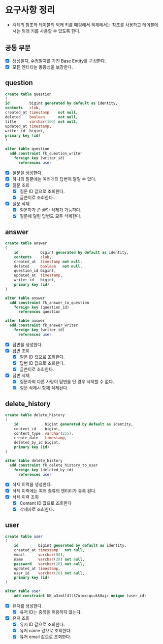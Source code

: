 # 요구사항 정리
- 객체의 참조와 테이블의 외래 키를 매핑해서 객체에서는 참조를 사용하고 테이블에서는 외래 키를 사용할 수 있도록 한다.

## 공통 부문
- [X] 생성일자, 수정일자를 가진 Base Entity를 구성한다.
- [X] 모든 엔티티는 동등성을 보장한다.

## question
```sql
create table question
(
id         bigint generated by default as identity,
contents   clob,
created_at timestamp    not null,
deleted    boolean      not null,
title      varchar(100) not null,
updated_at timestamp,
writer_id  bigint,
primary key (id)
)

alter table question
  add constraint fk_question_writer
    foreign key (writer_id)
      references user
```
- [X] 질문을 생성한다.
- [X] 하나의 질문에는 여러개의 답변이 달릴 수 있다.
- [X] 질문 조회
    - [X] 질문 ID 값으로 조회한다.
    - [X] 글쓴이로 조회한다.
- [X] 질문 삭제
  - [X] 질문자가 쓴 글만 삭제가 가능하다.
  - [X] 질문에 달린 답변도 모두 삭제한다.

## answer
```sql
create table answer
(
    id          bigint generated by default as identity,
    contents    clob,
    created_at  timestamp not null,
    deleted     boolean   not null,
    question_id bigint,
    updated_at  timestamp,
    writer_id   bigint,
    primary key (id)
)

alter table answer
  add constraint fk_answer_to_question
    foreign key (question_id)
      references question

alter table answer
  add constraint fk_answer_writer
    foreign key (writer_id)
      references user
```
- [X] 답변을 생성한다.
- [X] 답변 조회
    - [X] 질문 ID 값으로 조회한다.
    - [X] 답변 ID 값으로 조회한다.
    - [X] 글쓴이로 조회한다.
- [X] 답변 삭제
  - [X] 질문자외 다른 사람이 답변을 단 경우 삭제할 수 없다.
  - [x] 질문 삭제시 함께 삭제된다.

## delete_history
```sql
create table delete_history
(
    id            bigint generated by default as identity,
    content_id    bigint,
    content_type  varchar(255),
    create_date   timestamp,
    deleted_by_id bigint,
    primary key (id)
)

alter table delete_history
  add constraint fk_delete_history_to_user
    foreign key (deleted_by_id)
      references user
```
- [X] 삭제 이력을 생성한다.
- [X] 삭제 이력에는 여러 종류의 엔티티가 등록 된다.
- [X] 삭제 이력 조회
  - [X] Content ID 값으로 조회한다
  - [X] 삭제자로 조회한다.

## user
```sql
create table user
(
    id         bigint generated by default as identity,
    created_at timestamp   not null,
    email      varchar(50),
    name       varchar(20) not null,
    password   varchar(20) not null,
    updated_at timestamp,
    user_id    varchar(20) not null,
    primary key (id)
)

alter table user
    add constraint UK_a3imlf41l37utmxiquukk8ajc unique (user_id)
```
- [X] 유저를 생성한다.
  - [X] 유저 ID는 중복을 허용하지 않는다. 
- [X] 유저 조회
  - [X] 유저 ID 값으로 조회한다.
  - [X] 유저 name 값으로 조회한다.
  - [X] 유저 email 값으로 조회한다.
